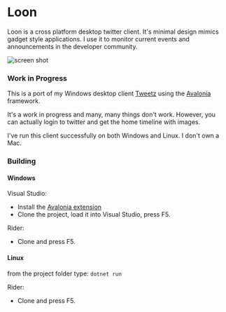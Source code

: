 # Loon

Loon is a cross platform desktop twitter client. It's minimal design mimics gadget style applications. I use it to monitor current events and announcements in the developer community.

![screen shot](https://i.imgur.com/kqitYEa.png)

### Work in Progress

This is a port of my Windows desktop client [Tweetz](https://github.com/mike-ward/tweetz) using the [Avalonia](http://avaloniaui.net/) framework. 

It's a work in progress and many, many things don't work. However, you can actually login to twitter and get the home timeline with images.

I've run this client successfully on both Windows and Linux. I don't own a Mac.

### Building

#### Windows

Visual Studio:
- Install the [Avalonia extension](https://marketplace.visualstudio.com/items?itemName=AvaloniaTeam.AvaloniaforVisualStudio)
- Clone the project, load it into Visual Studio, press F5.

Rider:
- Clone and press F5.

#### Linux
from the project folder type: `dotnet run`

Rider:
- Clone and press F5.
